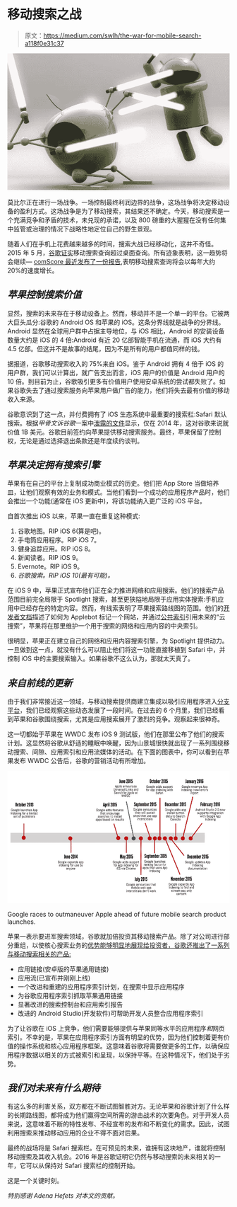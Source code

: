 # 移动搜索之战

> 原文：<https://medium.com/swlh/the-war-for-mobile-search-a118f0e31c37>

![](img/9feb98a06b08d8f109eb4ef02e72ef2e.png)

莫比尔正在进行一场战争。一场控制最终利润边界的战争，这场战争将决定移动设备的盈利方式。这场战争是为了移动搜索，其结果还不确定。今天，移动搜索是一个充满竞争和矛盾的技术，未兑现的承诺，以及 800 磅重的大猩猩在没有任何集中监管或治理的情况下战略性地定位自己的野生景观。

随着人们在手机上花费越来越多的时间，搜索大战已经移动化，这并不奇怪。2015 年 5 月，[谷歌证实](http://searchengineland.com/its-official-google-says-more-searches-now-on-mobile-than-on-desktop-220369)移动搜索查询超过桌面查询。所有迹象表明，这一趋势将会继续— [comScore 最近发布了一份报告](https://www.comscore.com/Insights/Presentations-and-Whitepapers/2015/2015-US-Digital-Future-in-Focus),表明移动搜索查询将会以每年大约 20%的速度增长。

## *苹果控制搜索价值*

显然，搜索的未来存在于移动设备上。然而，移动并不是一个单一的平台。它被两大巨头瓜分:谷歌的 Android OS 和苹果的 iOS。这条分界线就是战争的分界线。Android 显然在全球用户群中占据主导地位，与 iOS 相比，Android 的安装设备数量大约是 iOS 的 4 倍:Android 有近 20 亿部智能手机在流通，而 iOS 大约有 4.5 亿部。但这并不是故事的结尾，因为不是所有的用户都值同样的钱。

据报道，谷歌移动搜索收入的 75%来自 iOS。鉴于 Android 拥有 4 倍于 iOS 的用户群，我们可以计算出，就广告支出而言，iOS 用户的价值是 Android 用户的 10 倍。到目前为止，谷歌吸引更多有价值用户使用安卓系统的尝试都失败了。如果谷歌失去了通过搜索服务向苹果用户做广告的能力，他们将失去最有价值的移动收入来源。

谷歌意识到了这一点，并付费拥有了 iOS 生态系统中最重要的搜索栏:Safari 默认搜索。根据*甲骨文诉谷歌*一案中[泄露的文件](http://www.bloomberg.com/news/articles/2016-01-22/google-paid-apple-1-billion-to-keep-search-bar-on-iphone)显示，仅在 2014 年，这对谷歌来说就价值 1B 美元。谷歌目前签约向苹果提供移动搜索服务。最终，苹果保留了控制权，无论是通过选择退出条款还是年度续约谈判。

## *苹果决定拥有搜索引擎*

苹果有在自己的平台上复制成功商业模式的历史。他们把 App Store 当做培养皿，让他们观察有效的业务和模式。当他们看到一个成功的应用程序产品时，他们会推出一个功能(通常在 iOS 更新中)，将该功能纳入更广泛的 iOS 平台。

自首次推出 iOS 以来，苹果一直在重复这种模式:

1.  谷歌地图。RIP iOS 6(算是吧)。
2.  手电筒应用程序。RIP iOS 7。
3.  健身追踪应用。RIP iOS 8。
4.  新闻读者。RIP iOS 9。
5.  Evernote。RIP iOS 9。
6.  *谷歌搜索。RIP iOS 10(最有可能)。*

在 iOS 9 中，苹果正式宣布他们正在全力推进网络和应用搜索。他们的搜索产品范围目前完全局限于 Spotlight 搜索，甚至更狭隘地局限于应用实体搜索:手机应用中已经存在的特定内容。然而，有线索表明了苹果搜索路线图的范围。他们的[开发者文档](https://developer.apple.com/library/ios/documentation/General/Conceptual/AppSearch/WebContent.html#//apple_ref/doc/uid/TP40016308-CH8-SW1)描述了如何为 Applebot 标记一个网站，并通过[公共索引](https://developer.apple.com/library/ios/documentation/Foundation/Reference/NSUserActivity_Class/index.html#//apple_ref/occ/instp/NSUserActivity/eligibleForPublicIndexing)引用未来的“云搜索”，苹果将在那里维护一个用于搜索的网络和应用内容的中央索引。

很明显，苹果正在建立自己的网络和应用内容搜索引擎，为 Spotlight 提供动力。一旦做到这一点，就没有什么可以阻止他们将这一功能直接移植到 Safari 中，并控制 iOS 中的主要搜索输入。如果谷歌不这么认为，那就太天真了。

## *来自前线的更新*

由于我们非常接近这一领域，与移动搜索提供商建立集成以吸引应用程序进入[分支平台](https://branch.io?utm_campaign=Q116-WarOnMobileSearch-Blog&utm_source=Medium)，我们已经观察这些动态发展了一段时间。在过去的 6 个月里，我们已经看到苹果和谷歌围绕搜索，尤其是应用搜索展开了激烈的竞争。观察起来很神奇。

这一切都始于苹果在 WWDC 发布 iOS 9 测试版，他们在那里公布了他们的搜索计划。这显然将谷歌从舒适的睡眠中唤醒，因为山景城很快就出现了一系列围绕移动搜索、间隙、应用索引和应用流媒体的活动。在下面的图表中，你可以看到在苹果发布 WWDC 公告后，谷歌的营销活动有所增加。

![](img/32e772e22b3350af9ae662f27c367013.png)

Google races to outmaneuver Apple ahead of future mobile search product launches.

苹果一表示要进军搜索领域，谷歌就加倍投资其移动搜索产品。除了对公司进行部分重组，以使核心搜索业务的[优势能够明显地展现给投资者，谷歌还推出了一系列与移动搜索相关的产品:](http://www.nytimes.com/2015/08/11/technology/google-alphabet-restructuring.html?_r=0)

*   应用链接(安卓版的苹果通用链接)
*   应用流(已宣布并刚刚上线)
*   一个改进和重建的应用程序索引计划，在搜索中显示应用程序
*   为谷歌应用程序索引抓取苹果通用链接
*   显著改进的搜索控制台和应用索引报告
*   改进的 Android Studio(开发软件)可帮助开发人员整合应用程序索引

为了让谷歌在 iOS 上竞争，他们需要能够提供与苹果同等水平的应用程序*和*网页索引。不幸的是，苹果在应用程序索引方面有明显的优势，因为他们控制着更有价值的操作系统和核心应用程序框架。这意味着谷歌将需要做更多的工作，以确保应用程序数据以相关的方式被索引和呈现，以保持平等。在这种情况下，他们处于劣势。

## *我们对未来有什么期待*

有这么多的利害关系，双方都在不断试图智胜对方。无论苹果和谷歌计划了什么样的长期路线图，都将成为他们赢得空间所需的游击战术的次要角色。对于开发人员来说，这意味着不断的特性发布、不经宣布的发布和不断变化的需求。因此，试图利用搜索来推动移动应用的企业不得不面对后果。

最终的战场将是 Safari 搜索栏。在可预见的未来，谁拥有这块地产，谁就将控制移动搜索及其收入机会。2016 年是谷歌证明它仍然与移动搜索的未来相关的一年，它可以从保持对 Safari 搜索栏的控制开始。

这是一个关键时刻。

*特别感谢 Adena Hefets* *对本文的贡献。*